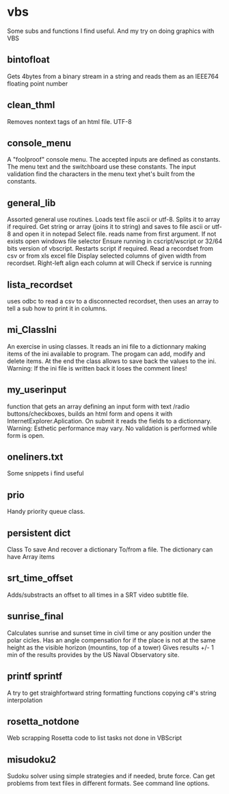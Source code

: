 # vbs
Some subs and functions I find useful. And my try on doing graphics with VBS 


## bintofloat
Gets  4bytes from a binary stream in a string and reads them as an IEEE764 floating point number

## clean_thml
Removes nontext tags of an html file. UTF-8

## console_menu    
A "foolproof" console menu. The accepted inputs are defined as constants. The menu text and the switchboard use these   constants.         The input validation find the characters in the menu text yhet's built from the constants.


## general_lib      
Assorted general use routines. 
  Loads text file ascii or utf-8. Splits it to array if required. 
  Get string or array (joins it to string) and saves to file ascii or utf-8 and open it in notepad
  Select file. reads name from first argument. If not exists open windows file selector
  Ensure running in cscript/wscript or 32/64 bits version of vbscript. Restarts script if required.
  Read a recordset from  csv or from xls excel file 
  Display selected columns of given width from recordset. Right-left align each column at will
  Check if service is running


## lista_recordset 
uses odbc to read a csv to a disconnected recordset, then uses an array to tell a sub how to print it in columns.

## mi_ClassIni      
An exercise in using classes. It reads an ini file to a dictionnary making items of the ini available to program. The progam can add, modify and delete items. At the end the class allows to save back the values to the ini. Warning: If the ini file is written back it loses the comment lines!
                  
## my_userinput  
function that gets an array defining an input form with text /radio buttons/checkboxes, builds an html form and opens it with InternetExplorer.Aplication. On submit it reads the fields to a dictionnary. Warning: Esthetic performance may vary.  No validation is performed while form is open.
                  
## oneliners.txt 
Some snippets i find useful               

## prio
Handy priority queue class.

## persistent dict
Class To save And recover a dictionary To/from a file. The dictionary can have Array items

## srt_time_offset
Adds/substracts an offset to all times in a SRT video subtitle file.

## sunrise_final
Calculates sunrise and sunset time in civil time or any position under the polar cicles. Has an angle compensation for if the place is not at the same height as the visible horizon (mountins, top of a tower)
Gives results +/- 1 min of the results provides by the US Naval Observatory site.

## printf sprintf
A try to get straighfortward string formatting functions copying c#'s string interpolation

## rosetta_notdone
Web scrapping Rosetta code to list tasks not done in VBScript

## misudoku2
Sudoku solver using simple strategies and if needed, brute force. Can get problems from text files in different formats. See command line options.

